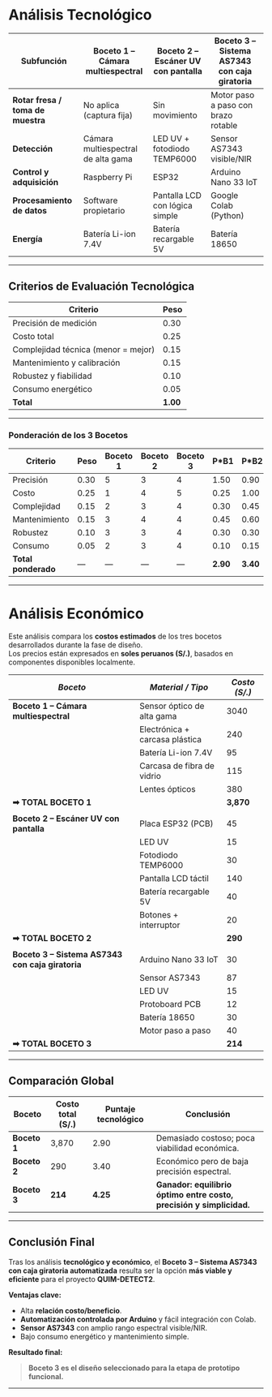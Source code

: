 

#  Análisis Tecnológico 

| **Subfunción** | **Boceto 1 – Cámara multiespectral** | **Boceto 2 – Escáner UV con pantalla** | **Boceto 3 – Sistema AS7343 con caja giratoria** |
|----------------|--------------------------------------|-----------------------------------------|--------------------------------------------------|
| **Rotar fresa / toma de muestra** | No aplica (captura fija) | Sin movimiento | Motor paso a paso con brazo rotable |
| **Detección** | Cámara multiespectral de alta gama | LED UV + fotodiodo TEMP6000 | Sensor AS7343 visible/NIR |
| **Control y adquisición** | Raspberry Pi | ESP32 | Arduino Nano 33 IoT |
| **Procesamiento de datos** | Software propietario | Pantalla LCD con lógica simple | Google Colab (Python) |
| **Energía** | Batería Li-ion 7.4V | Batería recargable 5V | Batería 18650 |


---

##  Criterios de Evaluación Tecnológica

| **Criterio** | **Peso** |
|---------------|----------|
| Precisión de medición | 0.30 |
| Costo total | 0.25 |
| Complejidad técnica (menor = mejor) | 0.15 |
| Mantenimiento y calibración | 0.15 |
| Robustez y fiabilidad | 0.10 |
| Consumo energético | 0.05 |
| **Total** | **1.00** |

---

###  Ponderación de los 3 Bocetos

| **Criterio** | **Peso** | **Boceto 1** | **Boceto 2** | **Boceto 3** | **P*B1** | **P*B2** | **P*B3** |
|---------------|----------|--------------|--------------|--------------|-----------|-----------|-----------|
| Precisión | 0.30 | 5 | 3 | 4 | 1.50 | 0.90 | 1.20 |
| Costo | 0.25 | 1 | 4 | 5 | 0.25 | 1.00 | 1.25 |
| Complejidad | 0.15 | 2 | 3 | 4 | 0.30 | 0.45 | 0.60 |
| Mantenimiento | 0.15 | 3 | 4 | 4 | 0.45 | 0.60 | 0.60 |
| Robustez | 0.10 | 3 | 3 | 4 | 0.30 | 0.30 | 0.40 |
| Consumo | 0.05 | 2 | 3 | 4 | 0.10 | 0.15 | 0.20 |
| **Total ponderado** | — | — | — | — | **2.90** | **3.40** | **4.25** |

---

# Análisis Económico

Este análisis compara los **costos estimados** de los tres bocetos desarrollados durante la fase de diseño.  
Los precios están expresados en **soles peruanos (S/.)**, basados en componentes disponibles localmente.

| *Boceto* | *Material / Tipo* | *Costo (S/.)* |
|-------------|---------------------|-----------------|
| **Boceto 1 – Cámara multiespectral** | Sensor óptico de alta gama | 3040 |
|  | Electrónica + carcasa plástica | 240 |
|  | Batería Li-ion 7.4V | 95 |
|  | Carcasa de fibra de vidrio | 115 |
|  | Lentes ópticos | 380 |
| **➡ TOTAL BOCETO 1** | | **3,870** |
| | | |
| **Boceto 2 – Escáner UV con pantalla** | Placa ESP32 (PCB) | 45 |
|  | LED UV | 15 |
|  | Fotodiodo TEMP6000 | 30 |
|  | Pantalla LCD táctil | 140 |
|  | Batería recargable 5V | 40 |
|  | Botones + interruptor | 20 |
| **➡ TOTAL BOCETO 2** | | **290** |
| | | |
| **Boceto 3 – Sistema AS7343 con caja giratoria** | Arduino Nano 33 IoT | 30 |
|  | Sensor AS7343 | 87 |
|  | LED UV | 15 |
|  | Protoboard PCB | 12 |
|  | Batería 18650 | 30 |
|  | Motor paso a paso | 40 |
| **➡ TOTAL BOCETO 3** | | **214** |

---

##  Comparación Global

| **Boceto** | **Costo total (S/.)** | **Puntaje tecnológico** | **Conclusión** |
|-------------|------------------------|--------------------------|----------------|
| **Boceto 1** | 3,870 | 2.90 | Demasiado costoso; poca viabilidad económica. |
| **Boceto 2** | 290 | 3.40 | Económico pero de baja precisión espectral. |
| **Boceto 3** | **214** | **4.25** | **Ganador: equilibrio óptimo entre costo, precisión y simplicidad.** |

---

##  Conclusión Final

Tras los análisis **tecnológico y económico**, el **Boceto 3 – Sistema AS7343 con caja giratoria automatizada** resulta ser la opción **más viable y eficiente** para el proyecto **QUIM-DETECT2**.

**Ventajas clave:**
- Alta **relación costo/beneficio**.  
- **Automatización controlada por Arduino** y fácil integración con Colab.  
- **Sensor AS7343** con amplio rango espectral visible/NIR.  
- Bajo consumo energético y mantenimiento simple.

**Resultado final:**
>  **Boceto 3 es el diseño seleccionado para la etapa de prototipo funcional.**

---







